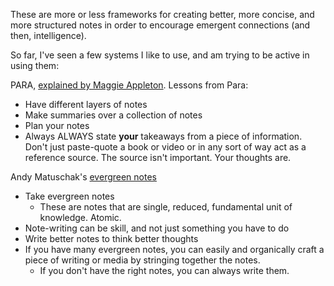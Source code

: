 These are more or less frameworks for creating better, more concise, and more structured notes in order to encourage emergent connections (and then, intelligence).

So far, I've seen a few systems I like to use, and am trying to be active in using them:

PARA, [explained by Maggie Appleton](https://maggieappleton.com/basb). 
Lessons from Para: 
 * Have different layers of notes
 * Make summaries over a collection of notes
 * Plan your notes
 * Always ALWAYS state **your** takeaways from a piece of information. Don't just paste-quote a book or video or in any sort of way act as a reference source. The source isn't important. Your thoughts are. 

Andy Matuschak's [evergreen notes](https://notes.andymatuschak.org/About_these_notes?stackedNotes=z3SjnvsB5aR2ddsycyXofbYR7fCxo7RmKW2be&stackedNotes=z7kEFe6NfUSgtaDuUjST1oczKKzQQeQWk4Dbc&stackedNotes=z66PNF1Wt4AZ4j7TVEenkvPZgvDcHPuSdJC2r&stackedNotes=z3PBVkZ2SvsAgFXkjHsycBeyS6Cw1QXf7kcD8)
* Take evergreen notes
	* These are notes that are single, reduced, fundamental unit of knowledge. Atomic.
* Note-writing can be skill, and not just something you have to do
* Write better notes to think better thoughts
* If you have many evergreen notes, you can easily and organically craft a piece of writing or media by stringing together the notes. 
	* If you don't have the right notes, you can always write them.

